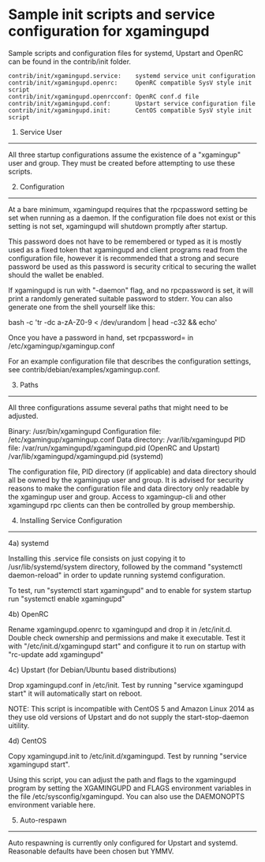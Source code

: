 Sample init scripts and service configuration for xgamingupd
==========================================================

Sample scripts and configuration files for systemd, Upstart and OpenRC
can be found in the contrib/init folder.

    contrib/init/xgamingupd.service:    systemd service unit configuration
    contrib/init/xgamingupd.openrc:     OpenRC compatible SysV style init script
    contrib/init/xgamingupd.openrcconf: OpenRC conf.d file
    contrib/init/xgamingupd.conf:       Upstart service configuration file
    contrib/init/xgamingupd.init:       CentOS compatible SysV style init script

1. Service User
---------------------------------

All three startup configurations assume the existence of a "xgamingup" user
and group.  They must be created before attempting to use these scripts.

2. Configuration
---------------------------------

At a bare minimum, xgamingupd requires that the rpcpassword setting be set
when running as a daemon.  If the configuration file does not exist or this
setting is not set, xgamingupd will shutdown promptly after startup.

This password does not have to be remembered or typed as it is mostly used
as a fixed token that xgamingupd and client programs read from the configuration
file, however it is recommended that a strong and secure password be used
as this password is security critical to securing the wallet should the
wallet be enabled.

If xgamingupd is run with "-daemon" flag, and no rpcpassword is set, it will
print a randomly generated suitable password to stderr.  You can also
generate one from the shell yourself like this:

bash -c 'tr -dc a-zA-Z0-9 < /dev/urandom | head -c32 && echo'

Once you have a password in hand, set rpcpassword= in /etc/xgamingup/xgamingup.conf

For an example configuration file that describes the configuration settings,
see contrib/debian/examples/xgamingup.conf.

3. Paths
---------------------------------

All three configurations assume several paths that might need to be adjusted.

Binary:              /usr/bin/xgamingupd
Configuration file:  /etc/xgamingup/xgamingup.conf
Data directory:      /var/lib/xgamingupd
PID file:            /var/run/xgamingupd/xgamingupd.pid (OpenRC and Upstart)
                     /var/lib/xgamingupd/xgamingupd.pid (systemd)

The configuration file, PID directory (if applicable) and data directory
should all be owned by the xgamingup user and group.  It is advised for security
reasons to make the configuration file and data directory only readable by the
xgamingup user and group.  Access to xgamingup-cli and other xgamingupd rpc clients
can then be controlled by group membership.

4. Installing Service Configuration
-----------------------------------

4a) systemd

Installing this .service file consists on just copying it to
/usr/lib/systemd/system directory, followed by the command
"systemctl daemon-reload" in order to update running systemd configuration.

To test, run "systemctl start xgamingupd" and to enable for system startup run
"systemctl enable xgamingupd"

4b) OpenRC

Rename xgamingupd.openrc to xgamingupd and drop it in /etc/init.d.  Double
check ownership and permissions and make it executable.  Test it with
"/etc/init.d/xgamingupd start" and configure it to run on startup with
"rc-update add xgamingupd"

4c) Upstart (for Debian/Ubuntu based distributions)

Drop xgamingupd.conf in /etc/init.  Test by running "service xgamingupd start"
it will automatically start on reboot.

NOTE: This script is incompatible with CentOS 5 and Amazon Linux 2014 as they
use old versions of Upstart and do not supply the start-stop-daemon uitility.

4d) CentOS

Copy xgamingupd.init to /etc/init.d/xgamingupd. Test by running "service xgamingupd start".

Using this script, you can adjust the path and flags to the xgamingupd program by
setting the XGAMINGUPD and FLAGS environment variables in the file
/etc/sysconfig/xgamingupd. You can also use the DAEMONOPTS environment variable here.

5. Auto-respawn
-----------------------------------

Auto respawning is currently only configured for Upstart and systemd.
Reasonable defaults have been chosen but YMMV.

